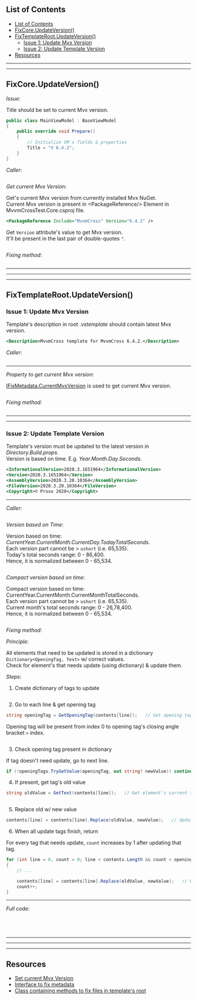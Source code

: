 ## List of Contents
- [List of Contents](#list-of-contents)
- [FixCore.UpdateVersion()](#fixcoreupdateversion)
- [FixTemplateRoot.UpdateVersion()](#fixtemplaterootupdateversion)
  - [Issue 1: Update Mvx Version](#issue-1-update-mvx-version)
  - [Issue 2: Update Template Version](#issue-2-update-template-version)
- [Resources](#resources)


___
___


## FixCore.UpdateVersion()

*Issue*:

Title should be set to current Mvx version.

```cs
public class MainViewModel : BaseViewModel
{
    public override void Prepare()
    {
        // Initialize VM`s fields & properties 
        Title = "V 6.4.2";
    }
}
```

*Caller*:

```cs --region "Fix Root" --source-file .\..\..\..\..\MvvmCross.Template\Program.cs --project .\..\..\..\..\MvvmCross.Template\MvvmCross.Template.csproj
```

*Get current Mvx Version*:

Get's current Mvx version from currently installed Mvx NuGet.  
Current Mvx version is present in \<PackageReference/\> Element in MvvmCrossTest.Core.csproj file.

```xml
<PackageReference Include="MvvmCross" Version="6.4.2" />
```
Get `Version` attribute's value to get Mvx version.  
It'll be present in the last pair of double-quotes `"`.

```cs --region "Current Mvx Version" --source-file .\..\..\..\..\MvvmCross.Template\IFixMetadata.cs --project .\..\..\..\..\MvvmCross.Template\MvvmCross.Template.csproj
```

*Fixing method*:

```cs --region "Update Mvx Version" --source-file .\..\..\..\..\MvvmCross.Template\FixCore.cs --project .\..\..\..\..\MvvmCross.Template\MvvmCross.Template.csproj
```



___
___
___



## FixTemplateRoot.UpdateVersion()

### Issue 1: Update Mvx Version

Template's description in root *.vstemplate* should contain latest Mvx version.

```xml
<Description>MvvmCross template for MvvmCross 6.4.2.</Description>
```

*Caller*:

```cs --region "Fix Root" --source-file .\..\..\..\..\MvvmCross.Template\Program.cs --project .\..\..\..\..\MvvmCross.Template\MvvmCross.Template.csproj
```

___

*Property to get current Mvx version*:

[IFixMetadata.CurrentMvxVersion][2] is used to get current Mvx version.

```cs --region "Current Mvx Version" --source-file .\..\..\..\..\MvvmCross.Template\IFixMetadata.cs --project .\..\..\..\..\MvvmCross.Template\MvvmCross.Template.csproj
```

*Fixing method*:

```cs --region "Update Mvx Version in Template Description" --source-file .\..\..\..\..\MvvmCross.Template\FixTemplateRoot.cs --project .\..\..\..\..\MvvmCross.Template\MvvmCross.Template.csproj
```

___
___


### Issue 2: Update Template Version

Template's version must be updated to the latest version in *Directory.Build.props*.  
Version is based on time. E.g. *Year.Month.Day.Seconds*.

```xml
<InformationalVersion>2020.3.1651964</InformationalVersion>
<Version>2020.3.1651964</Version>
<AssemblyVersion>2020.3.20.10364</AssemblyVersion>
<FileVersion>2020.3.20.10364</FileVersion>
<Copyright>© Proso 2020</Copyright>
```

___

*Caller*:

```cs --region "Fix Root" --source-file .\..\..\..\..\MvvmCross.Template\Program.cs --project .\..\..\..\..\MvvmCross.Template\MvvmCross.Template.csproj
```

*Version based on Time*:

Version based on time: *CurrentYear.CurrentMonth.CurrentDay.TodayTotalSeconds*.  
Each version part cannot be $>$ `ushort` (i.e. 65,535).  
Today's total seconds range: 0 - 86,400.  
Hence, it is normalized between 0 - 65,534.

```cs --region "Version based on Time" --source-file .\..\..\..\..\MvvmCross.Template\IFixMetadata.cs --project .\..\..\..\..\MvvmCross.Template\MvvmCross.Template.csproj
```

*Compact version based on time*:

Compact version based on time: CurrentYear.CurrentMonth.CurrentMonthTotalSeconds.  
Each version part cannot be $>$ `ushort` (i.e. 65,535).  
Current month's total seconds range: 0 - 26,78,400.  
Hence, it is normalized between 0 - 65,534.

```cs --region "Compact version based on time" --source-file .\..\..\..\..\MvvmCross.Template\IFixMetadata.cs --project .\..\..\..\..\MvvmCross.Template\MvvmCross.Template.csproj
```

*Fixing method*:

*Principle*:

All elements that need to be updated is stored in a dictionary `Dictionary<OpeningTag, Text>` w/ correct values.  
Check for element's that needs update (using dictionary) & update them.

*Steps*:

1. Create dictionary of tags to update

```cs --region "Dictionary of Tags to Update" --source-file .\..\..\..\..\MvvmCross.Template\FixTemplateRoot.cs --project .\..\..\..\..\MvvmCross.Template\MvvmCross.Template.csproj
```

2. Go to each line & get opening tag

```cs
string openingTag = GetOpeningTag(contents[line]);   // Get opening tag of current element
```

Opening tag will be present from index 0 to opening tag's closing angle bracket `>` index.

```cs --region "Get Element Opening Tag" --source-file .\..\..\..\..\MvvmCross.Template\FixTemplateRoot.cs --project .\..\..\..\..\MvvmCross.Template\MvvmCross.Template.csproj
```

3. Check opening tag present in dictionary

If tag doesn't need update, go to next line.

```cs
if (!openingTags.TryGetValue(openingTag, out string? newValue)) continue;
```

4. If present, get tag's old value

```cs
string oldValue = GetText(contents[line]);   // Get element's current text
```
```cs --region "Get Element Text" --source-file .\..\..\..\..\MvvmCross.Template\FixTemplateRoot.cs --project .\..\..\..\..\MvvmCross.Template\MvvmCross.Template.csproj
```

5. Replace old w/ new value

```cs
contents[line] = contents[line].Replace(oldValue, newValue);   // Update element's text
```

6. When all update tags finish, return

For every tag that needs update, `count` increases by $1$ after updating that tag.

```cs
for (int line = 0, count = 0; line < contents.Length && count < openingTags.Count; line++)
{
    // ...

    contents[line] = contents[line].Replace(oldValue, newValue);   // Update element's text
    count++;
}
```

___

*Full code*:

```cs --region "Update Template Version" --source-file .\..\..\..\..\MvvmCross.Template\FixTemplateRoot.cs --project .\..\..\..\..\MvvmCross.Template\MvvmCross.Template.csproj
```
```cs --region "Update Element Text" --source-file .\..\..\..\..\MvvmCross.Template\FixTemplateRoot.cs --project .\..\..\..\..\MvvmCross.Template\MvvmCross.Template.csproj
```
```cs --region "Get Element Opening Tag" --source-file .\..\..\..\..\MvvmCross.Template\FixTemplateRoot.cs --project .\..\..\..\..\MvvmCross.Template\MvvmCross.Template.csproj
```
```cs --region "Get Element Text" --source-file .\..\..\..\..\MvvmCross.Template\FixTemplateRoot.cs --project .\..\..\..\..\MvvmCross.Template\MvvmCross.Template.csproj
```



___
___
___



## Resources

* [Set current Mvx Version][1]
* [Interface to fix metadata][2]
* [Class containing methods to fix files in template's root][3]













[1]: https://dev.azure.com/prosocode/VS/_git/MvxTemplate?path=%2FMvvmCross.Template%2FFixCore.cs&version=GBdev "Set current Mvx version to MainViewModel.Title - Azure DevOps"
[2]: https://dev.azure.com/prosocode/VS/_git/MvxTemplate?path=%2FMvvmCross.Template%2FIFixMetadata.cs&version=GBdev "Interface to fix metadata (like version numbers) - Azure DevOps"
[3]: https://dev.azure.com/prosocode/VS/_git/MvxTemplate?path=%2FMvvmCross.Template%2FFixTemplateRoot.cs&version=GBdev "Class containing methods to fix files in template's root - Azure DevOps"